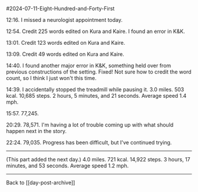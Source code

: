 #2024-07-11-Eight-Hundred-and-Forty-First

12:16.  I missed a neurologist appointment today.

12:54.  Credit 225 words edited on Kura and Kaire.  I found an error in K&K.

13:01.  Credit 123 words edited on Kura and Kaire.

13:09.  Credit 49 words edited on Kura and Kaire.

14:40.  I found another major error in K&K, something held over from previous constructions of the setting.  Fixed!  Not sure how to credit the word count, so I think I just won't this time.

14:39.  I accidentally stopped the treadmill while pausing it.  3.0 miles.  503 kcal.  10,685 steps.  2 hours, 5 minutes, and 21 seconds.  Average speed 1.4 mph.

15:57.  77,245.

20:29.  78,571.  I'm having a lot of trouble coming up with what should happen next in the story.

22:24.  79,035.  Progress has been difficult, but I've continued trying.

---
(This part added the next day.)  4.0 miles.  721 kcal.  14,922 steps.  3 hours, 17 minutes, and 53 seconds.  Average speed 1.2 mph.

---
Back to [[day-post-archive]]
